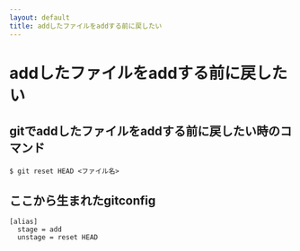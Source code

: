 ```yaml
---
layout: default
title: addしたファイルをaddする前に戻したい
---
```


# addしたファイルをaddする前に戻したい

## gitでaddしたファイルをaddする前に戻したい時のコマンド

```
$ git reset HEAD <ファイル名>
```

## ここから生まれたgitconfig

```
[alias]
  stage = add
  unstage = reset HEAD
```
